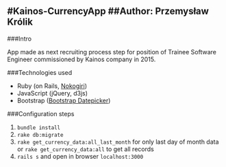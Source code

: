 #**Kainos-CurrencyApp**
##Author: Przemysław Królik
-----
###Intro

App made as next recruiting process step for position of Trainee Software Engineer commissioned by Kainos company in 2015.

###Technologies used

 - Ruby (on Rails, [Nokogiri](http://www.nokogiri.org/))
 - JavaScript (jQuery, d3js)
 - Bootstrap ([Bootstrap Datepicker](http://eternicode.github.io/bootstrap-datepicker/))

###Configuration steps

 1. `bundle install`
 2. `rake db:migrate`
 3. `rake get_currency_data:all_last_month` for only last day of month data or `rake get_currency_data:all` to get all records
 4. `rails s` and open in browser `localhost:3000`
